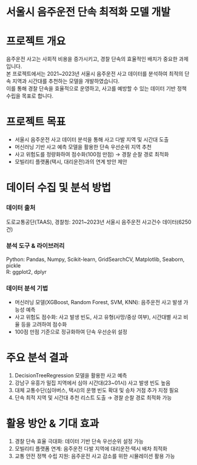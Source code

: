 # 서울시 음주운전 단속 최적화 모델 개발  

# 프로젝트 개요  
음주운전 사고는 사회적 비용을 증가시키고, 경찰 단속의 효율적인 배치가 중요한 과제입니다.  
본 프로젝트에서는 2021~2023년 서울시 음주운전 사고 데이터를 분석하여 최적의 단속 지역과 시간대를 추천하는 모델을 개발하였습니다.   
이를 통해 경찰 단속을 효율적으로 운영하고, 사고를 예방할 수 있는 데이터 기반 정책 수립을 목표로 합니다.  

# 프로젝트 목표       
- 서울시 음주운전 사고 데이터 분석을 통해 사고 다발 지역 및 시간대 도출  
- 머신러닝 기반 사고 예측 모델을 활용한 단속 우선순위 지역 추천  
- 사고 위험도를 정량화하여 점수화(100점 만점) → 경찰 순찰 경로 최적화  
- 모빌리티 플랫폼(택시, 대리운전)과의 연계 방안 제안  

# 데이터 수집 및 분석 방법  
### 데이터 출처  
도로교통공단(TAAS), 경찰청: 2021~2023년 서울시 음주운전 사고건수 데이터(6250건)

### 분석 도구 & 라이브러리    
Python: Pandas, Numpy, Scikit-learn, GridSearchCV, Matplotlib, Seaborn, pickle  
R: ggplot2, dplyr

### 데이터 분석 기법  
- 머신러닝 모델(XGBoost, Random Forest, SVM, KNN): 음주운전 사고 발생 가능성 예측  
- 사고 위험도 점수화: 사고 발생 빈도, 사고 유형(사망/중상 여부), 시간대별 사고 비율 등을 고려하여 점수화  
- 100점 만점 기준으로 정규화하여 단속 우선순위 설정

# 주요 분석 결과    
1. DecisionTreeRegression 모델을 활용한 사고 예측
2. 강남구 유흥가 밀집 지역에서 심야 시간대(23~01시) 사고 발생 빈도 높음    
3. 대체 교통수단(심야버스, 택시)의 운행 빈도 확대 및 승차 거점 추가 지정 필요  
4. 단속 최적 지역 및 시간대 추천 리스트 도출 → 경찰 순찰 경로 최적화 가능   
 
# 활용 방안 & 기대 효과  
1. 경찰 단속 효율 극대화: 데이터 기반 단속 우선순위 설정 가능    
2. 모빌리티 플랫폼 연계: 음주운전 다발 지역에 대리운전·택시 배차 최적화    
3. 교통 안전 정책 수립 지원: 음주운전 사고 감소를 위한 시뮬레이션 활용 가능   
